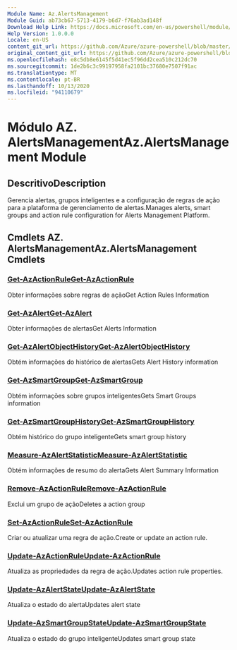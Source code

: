 ```yaml
---
Module Name: Az.AlertsManagement
Module Guid: ab73cb67-5713-4179-b6d7-f76ab3ad148f
Download Help Link: https://docs.microsoft.com/en-us/powershell/module/az.alertsmanagement
Help Version: 1.0.0.0
Locale: en-US
content_git_url: https://github.com/Azure/azure-powershell/blob/master/src/AlertsManagement/AlertsManagement/help/Az.AlertsManagement.md
original_content_git_url: https://github.com/Azure/azure-powershell/blob/master/src/AlertsManagement/AlertsManagement/help/Az.AlertsManagement.md
ms.openlocfilehash: e8c5db8e6145f5d41ec5f96dd2cea510c212dc70
ms.sourcegitcommit: 1de2b6c3c99197958fa2101bc37680e7507f91ac
ms.translationtype: MT
ms.contentlocale: pt-BR
ms.lasthandoff: 10/13/2020
ms.locfileid: "94110679"
---
```

# <span data-ttu-id="56822-101">Módulo AZ. AlertsManagement</span><span class="sxs-lookup"><span data-stu-id="56822-101">Az.AlertsManagement Module</span></span>
## <span data-ttu-id="56822-102">Descritivo</span><span class="sxs-lookup"><span data-stu-id="56822-102">Description</span></span>
<span data-ttu-id="56822-103">Gerencia alertas, grupos inteligentes e a configuração de regras de ação para a plataforma de gerenciamento de alertas.</span><span class="sxs-lookup"><span data-stu-id="56822-103">Manages alerts, smart groups and action rule configuration for Alerts Management Platform.</span></span>

## <span data-ttu-id="56822-104">Cmdlets AZ. AlertsManagement</span><span class="sxs-lookup"><span data-stu-id="56822-104">Az.AlertsManagement Cmdlets</span></span>
### [<span data-ttu-id="56822-105">Get-AzActionRule</span><span class="sxs-lookup"><span data-stu-id="56822-105">Get-AzActionRule</span></span>](Get-AzActionRule.md)
<span data-ttu-id="56822-106">Obter informações sobre regras de ação</span><span class="sxs-lookup"><span data-stu-id="56822-106">Get Action Rules Information</span></span>

### [<span data-ttu-id="56822-107">Get-AzAlert</span><span class="sxs-lookup"><span data-stu-id="56822-107">Get-AzAlert</span></span>](Get-AzAlert.md)
<span data-ttu-id="56822-108">Obter informações de alertas</span><span class="sxs-lookup"><span data-stu-id="56822-108">Get Alerts Information</span></span>

### [<span data-ttu-id="56822-109">Get-AzAlertObjectHistory</span><span class="sxs-lookup"><span data-stu-id="56822-109">Get-AzAlertObjectHistory</span></span>](Get-AzAlertObjectHistory.md)
<span data-ttu-id="56822-110">Obtém informações do histórico de alertas</span><span class="sxs-lookup"><span data-stu-id="56822-110">Gets Alert History information</span></span>

### [<span data-ttu-id="56822-111">Get-AzSmartGroup</span><span class="sxs-lookup"><span data-stu-id="56822-111">Get-AzSmartGroup</span></span>](Get-AzSmartGroup.md)
<span data-ttu-id="56822-112">Obtém informações sobre grupos inteligentes</span><span class="sxs-lookup"><span data-stu-id="56822-112">Gets Smart Groups information</span></span>

### [<span data-ttu-id="56822-113">Get-AzSmartGroupHistory</span><span class="sxs-lookup"><span data-stu-id="56822-113">Get-AzSmartGroupHistory</span></span>](Get-AzSmartGroupHistory.md)
<span data-ttu-id="56822-114">Obtém histórico do grupo inteligente</span><span class="sxs-lookup"><span data-stu-id="56822-114">Gets smart group history</span></span>

### [<span data-ttu-id="56822-115">Measure-AzAlertStatistic</span><span class="sxs-lookup"><span data-stu-id="56822-115">Measure-AzAlertStatistic</span></span>](Measure-AzAlertStatistic.md)
<span data-ttu-id="56822-116">Obtém informações de resumo do alerta</span><span class="sxs-lookup"><span data-stu-id="56822-116">Gets Alert Summary Information</span></span>

### [<span data-ttu-id="56822-117">Remove-AzActionRule</span><span class="sxs-lookup"><span data-stu-id="56822-117">Remove-AzActionRule</span></span>](Remove-AzActionRule.md)
<span data-ttu-id="56822-118">Exclui um grupo de ação</span><span class="sxs-lookup"><span data-stu-id="56822-118">Deletes a action group</span></span>

### [<span data-ttu-id="56822-119">Set-AzActionRule</span><span class="sxs-lookup"><span data-stu-id="56822-119">Set-AzActionRule</span></span>](Set-AzActionRule.md)
<span data-ttu-id="56822-120">Criar ou atualizar uma regra de ação.</span><span class="sxs-lookup"><span data-stu-id="56822-120">Create or update an action rule.</span></span>

### [<span data-ttu-id="56822-121">Update-AzActionRule</span><span class="sxs-lookup"><span data-stu-id="56822-121">Update-AzActionRule</span></span>](Update-AzActionRule.md)
<span data-ttu-id="56822-122">Atualiza as propriedades da regra de ação.</span><span class="sxs-lookup"><span data-stu-id="56822-122">Updates action rule properties.</span></span>

### [<span data-ttu-id="56822-123">Update-AzAlertState</span><span class="sxs-lookup"><span data-stu-id="56822-123">Update-AzAlertState</span></span>](Update-AzAlertState.md)
<span data-ttu-id="56822-124">Atualiza o estado do alerta</span><span class="sxs-lookup"><span data-stu-id="56822-124">Updates alert state</span></span>

### [<span data-ttu-id="56822-125">Update-AzSmartGroupState</span><span class="sxs-lookup"><span data-stu-id="56822-125">Update-AzSmartGroupState</span></span>](Update-AzSmartGroupState.md)
<span data-ttu-id="56822-126">Atualiza o estado do grupo inteligente</span><span class="sxs-lookup"><span data-stu-id="56822-126">Updates smart group state</span></span>

